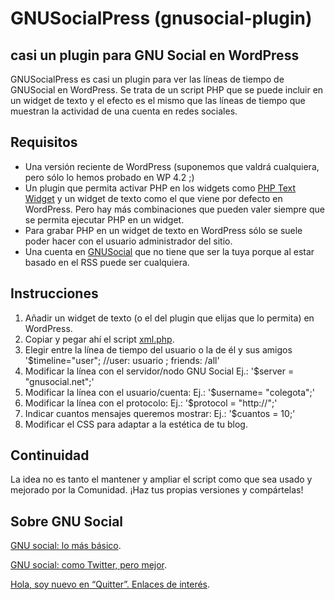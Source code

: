 # GNUSocialPress (gnusocial-plugin)
## casi un plugin para GNU Social en WordPress

GNUSocialPress es casi un plugin para ver las líneas de tiempo de GNUSocial en WordPress.
Se trata de un script PHP que se puede incluir en un widget de texto y el efecto es el mismo que las líneas de tiempo que muestran la actividad de una cuenta en redes sociales.

## Requisitos
* Una versión reciente de WordPress (suponemos que valdrá cualquiera, pero sólo lo hemos probado en WP 4.2 ;)
* Un plugin que permita activar PHP en los widgets como [PHP Text Widget](https://wordpress.org/plugins/php-text-widget/) y  un widget de texto como el que viene por defecto en WordPress. Pero hay más combinaciones que pueden valer siempre que se permita ejecutar PHP en un widget.
* Para grabar PHP en un widget de texto en WordPress sólo se suele poder hacer con el usuario administrador del sitio.
* Una cuenta en [GNUSocial](https://flosspirit.wordpress.com/2014/10/12/gnu-social-como-twitter-pero-mejor/) que no tiene que ser la tuya porque al estar basado en el RSS puede ser cualquiera.


## Instrucciones
1. Añadir un widget de texto (o el del plugin que elijas que lo permita) en WordPress.
2. Copiar y pegar ahí el script [xml.php](https://github.com/escobrice/gnusocial-plugin/blob/master/xml.php).
3. Elegir entre la línea de tiempo del usuario o la de él y sus amigos
    '$timeline="user"; //user: usuario ; friends: /all'
3. Modificar la línea con el servidor/nodo GNU Social
    Ej.: '$server = "gnusocial.net";'
4. Modificar la línea con el usuario/cuenta:
    Ej.: '$username= "colegota";'
5. Modificar la línea con el protocolo:
    Ej.: '$protocol = "http://";'
4. Indicar cuantos mensajes queremos mostrar:
    Ej.: '$cuantos = 10;'
7. Modificar el CSS para adaptar a la estética de tu blog.

## Continuidad
La idea no es tanto el mantener y ampliar el script como que sea usado y mejorado por la Comunidad.
¡Haz tus propias versiones y compártelas!

## Sobre GNU Social
[GNU social: lo más básico](https://flosspirit.wordpress.com/2015/01/16/gnu-social-lo-mas-basico/).

[GNU social: como Twitter, pero mejor](https://flosspirit.wordpress.com/2014/10/12/gnu-social-como-twitter-pero-mejor/).

[Hola, soy nuevo en “Quitter”. Enlaces de interés](https://flosspirit.wordpress.com/2015/01/17/quitter/).




